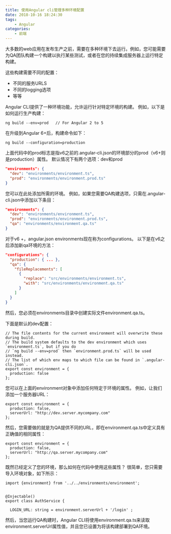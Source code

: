 ```yaml
---
title: 使用Angular cli管理多种环境配置
date: 2018-10-16 18:24:30
tags:
    - Angular
categories:
    - 前端
---
```


大多数的web应用在发布生产之前，需要在多种环境下去运行。例如，您可能需要为QA团队构建一个构建以执行某些测试，或者在您的持续集成服务器上运行特定构建。

这些构建需要不同的配置：
  - 不同的服务URLS
  - 不同的logging选项
  - 等等

Angular CLI提供了一种环境功能，允许运行针对特定环境的构建。 例如，以下是如何运行生产构建：

```
ng build --env=prod   // For Angular 2 to 5
```
在升级到Angular 6+后，构建命令如下：
```
ng build --configuration=production
```
上面代码中的prod标志是指v6之前的.angular-cli.json的环境部分的prod（v6+则是production）属性。
默认情况下有两个选项：dev和prod
```json
"environments": {
  "dev": "environments/environment.ts",
  "prod": "environments/environment.prod.ts"
}
```
您可以在此处添加所需的环境。 例如，如果您需要QA构建选项，只需在.angular-cli.json中添加以下条目：

```json
"environments": {
  "dev": "environments/environment.ts",
  "prod": "environments/environment.prod.ts",
  "qa": "environments/environment.qa.ts"
}
```
对于v6 +，angular.json environments现在称为configurations。 以下是在v6之后添加新qa环境的方法：
```json
"configurations": {
  "production": { ... },
  "qa": {
    "fileReplacements": [
      {
        "replace": "src/environments/environment.ts",
        "with": "src/environments/environment.qa.ts"
      }
    ]
  }
}
```
然后，您必须在environments目录中创建实际文件environment.qa.ts。

下面是默认的dev配置：
```
// The file contents for the current environment will overwrite these during build.
// The build system defaults to the dev environment which uses `environment.ts`, but if you do
// `ng build --env=prod` then `environment.prod.ts` will be used instead.
// The list of which env maps to which file can be found in `.angular-cli.json`.
export const environment = {
  production: false
};
```
您可以在上面的environment对象中添加任何特定于环境的属性。 例如，让我们添加一个服务器URL：
```
export const environment = {
  production: false,
  serverUrl: "http://dev.server.mycompany.com"
};
```
然后，您需要做的就是为QA提供不同的URL，即在environment.qa.ts中定义具有正确值的相同属性：
```
export const environment = {
  production: false,
  serverUrl: "http://qa.server.mycompany.com"
};
```
既然已经定义了您的环境，那么如何在代码中使用这些属性？ 很简单，您只需要导入环境对象，如下所示：
```
import {environment} from '../../environments/environment';


@Injectable()
export class AuthService {

  LOGIN_URL: string = environment.serverUrl + '/login' ;
```
然后，当您运行QA构建时，Angular CLI将使用environment.qa.ts来读取environment.serverUrl属性值，并且您已设置为将该构建部署到QA环境。

